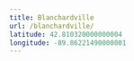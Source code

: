 ```yaml
---
title: Blanchardville
url: /blanchardville/
latitude: 42.810320000000004
longitude: -89.86221490000001
---
```

